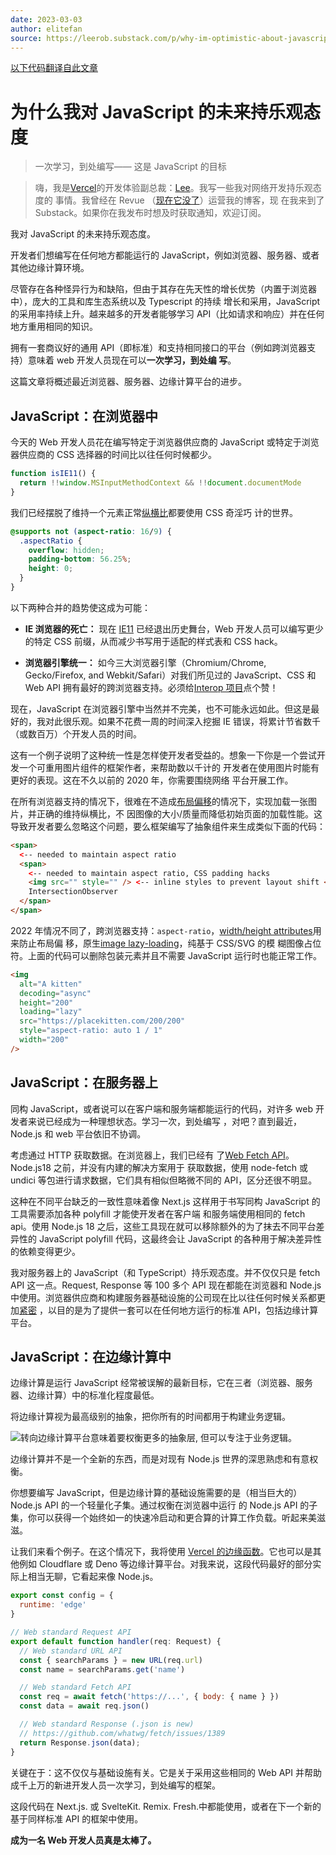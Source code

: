 ```yaml
---
date: 2023-03-03
author: elitefan
source: https://leerob.substack.com/p/why-im-optimistic-about-javascripts
---
```


[以下代码翻译自此文章](https://leerob.substack.com/p/why-im-optimistic-about-javascripts)

# 为什么我对 JavaScript 的未来持乐观态度

> 一次学习，到处编写—— 这是 JavaScript 的目标

> 嗨，我是[Vercel](https://vercel.com/home)的开发体验副总裁：[Lee](https://leerob.io/)。我写一些我对网络开发持乐观态度的
> 事情。我曾经在 Revue
> （[现在它没了](https://techcrunch.com/2022/12/14/twitter-shuts-down-revue-its-newsletter-platform/)）运营我的博客，现
> 在我来到了 Substack。如果你在我发布时想及时获取通知，欢迎订阅。

我对 JavaScript 的未来持乐观态度。

开发者们想编写在任何地方都能运行的 JavaScript，例如浏览器、服务器、或者其他边缘计算环境。

尽管存在各种怪异行为和缺陷，但由于其存在先天性的增长优势（内置于浏览器中），庞大的工具和库生态系统以及 Typescript 的持续
增长和采用，JavaScript 的采用率持续上升。越来越多的开发者能够学习 API（比如请求和响应）并在任何地方重用相同的知识。

拥有一套商议好的通用 API（即标准）和支持相同接口的平台（例如跨浏览器支持）意味着 web 开发人员现在可以**一次学习，到处编
写**。

这篇文章将概述最近浏览器、服务器、边缘计算平台的进步。

## JavaScript：在浏览器中

今天的 Web 开发人员花在编写特定于浏览器供应商的 JavaScript 或特定于浏览器供应商的 CSS 选择器的时间比以往任何时候都少。

```javascript
function isIE11() {
  return !!window.MSInputMethodContext && !!document.documentMode
}
```

我们已经摆脱了维持一个元素正常[纵横比](https://developer.mozilla.org/en-US/docs/Web/CSS/aspect-ratio)都要使用 CSS 奇淫巧
计的世界。

```css
@supports not (aspect-ratio: 16/9) {
  .aspectRatio {
    overflow: hidden;
    padding-bottom: 56.25%;
    height: 0;
  }
}
```

以下两种合并的趋势使这成为可能：

- **IE 浏览器的死亡：** 现在
  [IE11](https://www.bleepingcomputer.com/news/microsoft/microsoft-edge-update-will-disable-internet-explorer-in-february/)
  已经退出历史舞台，Web 开发人员可以编写更少的特定 CSS 前缀，从而减少书写用于适配的样式表和 CSS hack。

- **浏览器引擎统一：** 如今三大浏览器引擎（Chromium/Chrome, Gecko/Firefox, and Webkit/Safari）对我们所见过的
  JavaScript、CSS 和 Web API 拥有最好的跨浏览器支持。必须给[Interop 项目](https://web.dev/interop-2022/)点个赞！

现在，JavaScript 在浏览器引擎中当然并不完美，也不可能永远如此。但这是最好的，我对此很乐观。如果不花费一周的时间深入挖掘
IE 错误，将累计节省数千（或数百万）个开发人员的时间。

这有一个例子说明了这种统一性是怎样使开发者受益的。想象一下你是一个尝试开发一个可重用图片组件的框架作者，来帮助数以千计的
开发者在使用图片时能有更好的表现。这在不久以前的 2020 年，你需要围绕网络 平台开展工作。

在所有浏览器支持的情况下，很难在不造成[布局偏移](https://web.dev/cls/)的情况下，实现加载一张图片，并正确的维持纵横比，不
因图像的大小/质量而降低初始页面的加载性能。这导致开发者要么忽略这个问题，要么框架编写了抽象组件来生成类似下面的代码：

```html
<span>
  <-- needed to maintain aspect ratio
  <span>
    <-- needed to maintain aspect ratio, CSS padding hacks
    <img src="" style="" /> <-- inline styles to prevent layout shift <noscript>...</noscript> <-- JS needed for
    IntersectionObserver
  </span>
</span>
```

2022 年情况不同了，跨浏览器支持：`aspect-ratio`，[width/height attributes](https://web.dev/optimize-cls/)用来防止布局偏
移，原生[image lazy-loading](https://developer.mozilla.org/en-US/docs/Web/Performance/Lazy_loading)，纯基于 CSS/SVG 的模
糊图像占位符。上面的代码可以删除包装元素并且不需要 JavaScript 运行时也能正常工作。

```html
<img
  alt="A kitten"
  decoding="async"
  height="200"
  loading="lazy"
  src="https://placekitten.com/200/200"
  style="aspect-ratio: auto 1 / 1"
  width="200"
/>
```

## JavaScript：在服务器上

同构 JavaScript，或者说可以在客户端和服务端都能运行的代码，对许多 web 开发者来说已经成为一种理想状态。学习一次，到处编写
，对吧？直到最近，Node.js 和 web 平台依旧不协调。

考虑通过 HTTP 获取数据。在浏览器上，我们已经有
了[Web Fetch API](https://developer.mozilla.org/en-US/docs/Web/API/Fetch_API)。Node.js18 之前，并没有内建的解决方案用于
获取数据，使用 node-fetch 或 undici 等包进行请求数据，它们具有相似但略微不同的 API，区分还很不明显。

这种在不同平台缺乏的一致性意味着像 Next.js 这样用于书写同构 JavaScript 的工具需要添加各种 polyfill 才能使开发者在客户端
和服务端使用相同的 fetch api。使用 Node.js 18 之后，这些工具现在就可以移除额外的为了抹去不同平台差异性的 JavaScript
polyfill 代码，这最终会让 JavaScript 的各种用于解决差异性的依赖变得更少。

我对服务器上的 JavaScript（和 TypeScript）持乐观态度。并不仅仅只是 fetch API 这一点。Request, Response 等 100 多个 API
现在都能在浏览器和 Node.js 中使用。浏览器供应商和构建服务器基础设施的公司现在比以往任何时候关系都更
加[紧密](https://wintercg.org/) ，以目的是为了提供一套可以在任何地方运行的标准 API，包括边缘计算平台。

## JavaScript：在边缘计算中

边缘计算是运行 JavaScript 经常被误解的最新目标，它在三者（浏览器、服务器、边缘计算）中的标准化程度最低。

将边缘计算视为最高级别的抽象，把你所有的时间都用于构建业务逻辑。

![转向边缘计算平台意味着要权衡更多的抽象层, 但可以专注于业务逻辑。](https://substackcdn.com/image/fetch/w_1456,c_limit,f_webp,q_auto:good,fl_progressive:steep/https%3A%2F%2Fbucketeer-e05bbc84-baa3-437e-9518-adb32be77984.s3.amazonaws.com%2Fpublic%2Fimages%2F5b450d64-66d2-4072-bdc0-4eb21d2cbdd5_3840x2160.png)

边缘计算并不是一个全新的东西，而是对现有 Node.js 世界的深思熟虑和有意权衡。

你想要编写 JavaScript，但是边缘计算的基础设施需要的是（相当巨大的）Node.js API 的一个轻量化子集。通过权衡在浏览器中运行
的 Node.js API 的子集，你可以获得一个始终如一的快速冷启动和更合算的计算工作负载。听起来美滋滋。

让我们来看个例子。在这个情况下，我将使用
[Vercel 的边缘函数](https://vercel.com/blog/edge-functions-generally-available)。它也可以是其他例如 Cloudflare 或 Deno
等边缘计算平台。对我来说，这段代码最好的部分实际上相当无聊，它看起来像 Node.js。

```javascript
export const config = {
  runtime: 'edge'
}

// Web standard Request API
export default function handler(req: Request) {
  // Web standard URL API
  const { searchParams } = new URL(req.url)
  const name = searchParams.get('name')

  // Web standard Fetch API
  const req = await fetch('https://...', { body: { name } })
  const data = await req.json()

  // Web standard Response (.json is new)
  // https://github.com/whatwg/fetch/issues/1389
  return Response.json(data);
}
```

关键在于：这不仅仅与基础设施有关。它是关于采用这些相同的 Web API 并帮助成千上万的新进开发人员一次学习，到处编写的框架。

这段代码在 Next.js. 或 SvelteKit. Remix. Fresh.中都能使用，或者在下一个新的基于同样标准 API 的框架中使用。

**成为一名 Web 开发人员真是太棒了。**
